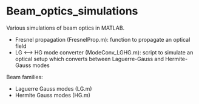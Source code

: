 # Beam_optics_simulations

Various simulations of beam optics in MATLAB.

- Fresnel propagation (FresnelProp.m): function to propagate an optical field
- LG <--> HG mode converter (ModeConv_LGHG.m): script to simulate an optical setup which converts between Laguerre-Gauss and Hermite-Gauss modes


Beam families:
- Laguerre Gauss modes (LG.m)
- Hermite Gauss modes (HG.m)
